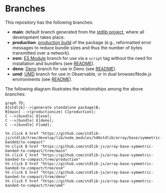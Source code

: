 <!--

@license Apache-2.0

Copyright (c) 2022 The Stdlib Authors.

Licensed under the Apache License, Version 2.0 (the "License");
you may not use this file except in compliance with the License.
You may obtain a copy of the License at

    http://www.apache.org/licenses/LICENSE-2.0

Unless required by applicable law or agreed to in writing, software
distributed under the License is distributed on an "AS IS" BASIS,
WITHOUT WARRANTIES OR CONDITIONS OF ANY KIND, either express or implied.
See the License for the specific language governing permissions and
limitations under the License.

-->

# Branches

This repository has the following branches:

-   **main**: default branch generated from the [stdlib project][stdlib-url], where all development takes place.
-   **production**: [production build][production-url] of the package (e.g., reformatted error messages to reduce bundle sizes and thus the number of bytes transmitted over a network).
-   **esm**: [ES Module][esm-url] branch for use via a `script` tag without the need for installation and bundlers (see [README][esm-readme]).
-   **deno**: [Deno][deno-url] branch for use in Deno (see [README][deno-readme]).
-   **umd**: [UMD][umd-url] branch for use in Observable, or in dual browser/Node.js environments (see [README][umd-readme]).

The following diagram illustrates the relationships among the above branches:

```mermaid
graph TD;
A[stdlib]-->|generate standalone package|B;
B[main] -->|productionize| C[production];
C -->|bundle| D[esm];
C -->|bundle| E[deno];
C -->|bundle| F[umd];

%% click A href "https://github.com/stdlib-js/stdlib/tree/develop/lib/node_modules/%40stdlib/array/base/symmetric-banded/to-compact"
%% click B href "https://github.com/stdlib-js/array-base-symmetric-banded-to-compact/tree/main"
%% click C href "https://github.com/stdlib-js/array-base-symmetric-banded-to-compact/tree/production"
%% click D href "https://github.com/stdlib-js/array-base-symmetric-banded-to-compact/tree/esm"
%% click E href "https://github.com/stdlib-js/array-base-symmetric-banded-to-compact/tree/deno"
%% click F href "https://github.com/stdlib-js/array-base-symmetric-banded-to-compact/tree/umd"
```

[stdlib-url]: https://github.com/stdlib-js/stdlib/tree/develop/lib/node_modules/%40stdlib/array/base/symmetric-banded/to-compact
[production-url]: https://github.com/stdlib-js/array-base-symmetric-banded-to-compact/tree/production
[deno-url]: https://github.com/stdlib-js/array-base-symmetric-banded-to-compact/tree/deno
[deno-readme]: https://github.com/stdlib-js/array-base-symmetric-banded-to-compact/blob/deno/README.md
[umd-url]: https://github.com/stdlib-js/array-base-symmetric-banded-to-compact/tree/umd
[umd-readme]: https://github.com/stdlib-js/array-base-symmetric-banded-to-compact/blob/umd/README.md
[esm-url]: https://github.com/stdlib-js/array-base-symmetric-banded-to-compact/tree/esm
[esm-readme]: https://github.com/stdlib-js/array-base-symmetric-banded-to-compact/blob/esm/README.md